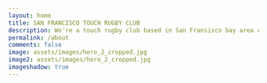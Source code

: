 ```yaml
---
layout: home
title: SAN FRANCISCO TOUCH RUGBY CLUB
description: We're a touch rugby club based in San Fransisco bay area catering to folks of all levels! From social pickup to playing in tournaments across the nation, we have something for all! 
permalink: /about
comments: false
image: assets/images/hero_2_cropped.jpg
image2: assets/images/hero_2_cropped.jpg
imageshadow: true
---
```


